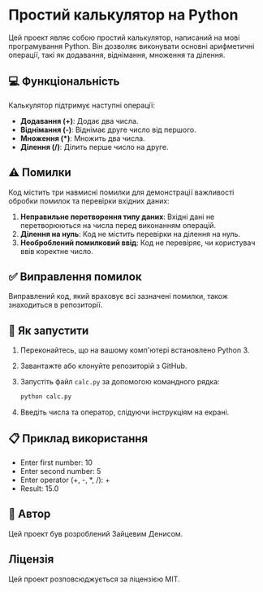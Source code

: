 # Простий калькулятор на Python

Цей проект являє собою простий калькулятор, написаний на мові програмування Python. Він дозволяє виконувати основні арифметичні операції, такі як додавання, віднімання, множення та ділення.

## :computer: Функціональність

Калькулятор підтримує наступні операції:

*   **Додавання (+)**: Додає два числа.
*   **Віднімання (-)**: Віднімає друге число від першого.
*   **Множення (*)**: Множить два числа.
*   **Ділення (/)**: Ділить перше число на друге.

## :warning: Помилки

Код містить три навмисні помилки для демонстрації важливості обробки помилок та перевірки вхідних даних:

1.  **Неправильне перетворення типу даних**: Вхідні дані не перетворюються на числа перед виконанням операцій.
2.  **Ділення на нуль**: Код не містить перевірки на ділення на нуль.
3.  **Необроблений помилковий ввід**: Код не перевіряє, чи користувач ввів коректне число.

## :white_check_mark: Виправлення помилок

Виправлений код, який враховує всі зазначені помилки, також знаходиться в репозиторії.

## :rocket: Як запустити

1.  Переконайтесь, що на вашому комп'ютері встановлено Python 3.
2.  Завантажте або клонуйте репозиторій з GitHub.
3.  Запустіть файл `calc.py` за допомогою командного рядка:

    ```bash
    python calc.py
    ```

4.  Введіть числа та оператор, слідуючи інструкціям на екрані.

## :clipboard: Приклад використання
* Enter first number: 10
* Enter second number: 5
* Enter operator (+, -, *, /): +
* Result: 15.0
## :handshake: Автор

Цей проект був розроблений Зайцевим Денисом.

## Ліцензія

Цей проект розповсюджується за ліцензією MIT.
